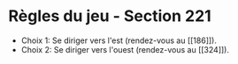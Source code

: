 # Règles du jeu - Section 221

- Choix 1: Se diriger vers l'est (rendez-vous au [[186]]).
- Choix 2: Se diriger vers l'ouest (rendez-vous au [[324]]).